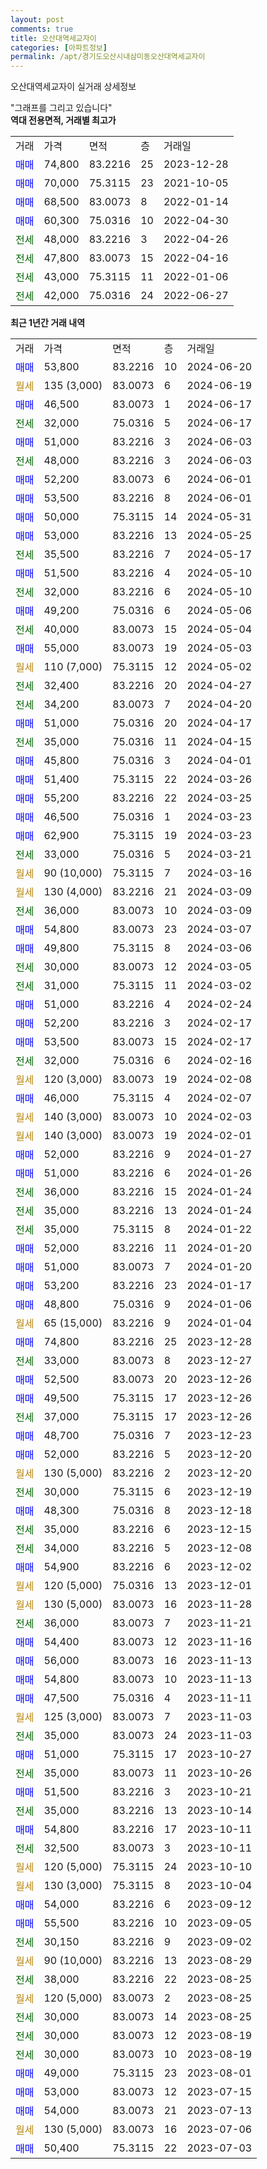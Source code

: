 ```yaml
---
layout: post
comments: true
title: 오산대역세교자이
categories: [아파트정보]
permalink: /apt/경기도오산시내삼미동오산대역세교자이
---
```


오산대역세교자이 실거래 상세정보

<script type="text/javascript">
  google.charts.load('current', {'packages':['line', 'corechart']});
  google.charts.setOnLoadCallback(drawChart);

  function drawChart() {
    var data = new google.visualization.DataTable();
    data.addColumn('date', '거래일');
    data.addColumn('number', "매매");
    data.addColumn('number', "전세");
    data.addColumn('number', "전매");

    data.addRows([[new Date(Date.parse("2024-06-20")), 53800, null, null], [new Date(Date.parse("2024-06-19")), null, null, null], [new Date(Date.parse("2024-06-17")), 46500, null, null], [new Date(Date.parse("2024-06-17")), null, 32000, null], [new Date(Date.parse("2024-06-03")), 51000, null, null], [new Date(Date.parse("2024-06-03")), null, 48000, null], [new Date(Date.parse("2024-06-01")), 52200, null, null], [new Date(Date.parse("2024-06-01")), 53500, null, null], [new Date(Date.parse("2024-05-31")), 50000, null, null], [new Date(Date.parse("2024-05-25")), 53000, null, null], [new Date(Date.parse("2024-05-17")), null, 35500, null], [new Date(Date.parse("2024-05-10")), 51500, null, null], [new Date(Date.parse("2024-05-10")), null, 32000, null], [new Date(Date.parse("2024-05-06")), 49200, null, null], [new Date(Date.parse("2024-05-04")), null, 40000, null], [new Date(Date.parse("2024-05-03")), 55000, null, null], [new Date(Date.parse("2024-05-02")), null, null, null], [new Date(Date.parse("2024-04-27")), null, 32400, null], [new Date(Date.parse("2024-04-20")), null, 34200, null], [new Date(Date.parse("2024-04-17")), 51000, null, null], [new Date(Date.parse("2024-04-15")), null, 35000, null], [new Date(Date.parse("2024-04-01")), 45800, null, null], [new Date(Date.parse("2024-03-26")), 51400, null, null], [new Date(Date.parse("2024-03-25")), 55200, null, null], [new Date(Date.parse("2024-03-23")), 46500, null, null], [new Date(Date.parse("2024-03-23")), 62900, null, null], [new Date(Date.parse("2024-03-21")), null, 33000, null], [new Date(Date.parse("2024-03-16")), null, null, null], [new Date(Date.parse("2024-03-09")), null, null, null], [new Date(Date.parse("2024-03-09")), null, 36000, null], [new Date(Date.parse("2024-03-07")), 54800, null, null], [new Date(Date.parse("2024-03-06")), 49800, null, null], [new Date(Date.parse("2024-03-05")), null, 30000, null], [new Date(Date.parse("2024-03-02")), null, 31000, null], [new Date(Date.parse("2024-02-24")), 51000, null, null], [new Date(Date.parse("2024-02-17")), 52200, null, null], [new Date(Date.parse("2024-02-17")), 53500, null, null], [new Date(Date.parse("2024-02-16")), null, 32000, null], [new Date(Date.parse("2024-02-08")), null, null, null], [new Date(Date.parse("2024-02-07")), 46000, null, null], [new Date(Date.parse("2024-02-03")), null, null, null], [new Date(Date.parse("2024-02-01")), null, null, null], [new Date(Date.parse("2024-01-27")), 52000, null, null], [new Date(Date.parse("2024-01-26")), 51000, null, null], [new Date(Date.parse("2024-01-24")), null, 36000, null], [new Date(Date.parse("2024-01-24")), null, 35000, null], [new Date(Date.parse("2024-01-22")), null, 35000, null], [new Date(Date.parse("2024-01-20")), 52000, null, null], [new Date(Date.parse("2024-01-20")), 51000, null, null], [new Date(Date.parse("2024-01-17")), 53200, null, null], [new Date(Date.parse("2024-01-06")), 48800, null, null], [new Date(Date.parse("2024-01-04")), null, null, null], [new Date(Date.parse("2023-12-28")), 74800, null, null], [new Date(Date.parse("2023-12-27")), null, 33000, null], [new Date(Date.parse("2023-12-26")), 52500, null, null], [new Date(Date.parse("2023-12-26")), 49500, null, null], [new Date(Date.parse("2023-12-26")), null, 37000, null], [new Date(Date.parse("2023-12-23")), 48700, null, null], [new Date(Date.parse("2023-12-20")), 52000, null, null], [new Date(Date.parse("2023-12-20")), null, null, null], [new Date(Date.parse("2023-12-19")), null, 30000, null], [new Date(Date.parse("2023-12-18")), 48300, null, null], [new Date(Date.parse("2023-12-15")), null, 35000, null], [new Date(Date.parse("2023-12-08")), null, 34000, null], [new Date(Date.parse("2023-12-02")), 54900, null, null], [new Date(Date.parse("2023-12-01")), null, null, null], [new Date(Date.parse("2023-11-28")), null, null, null], [new Date(Date.parse("2023-11-21")), null, 36000, null], [new Date(Date.parse("2023-11-16")), 54400, null, null], [new Date(Date.parse("2023-11-13")), 56000, null, null], [new Date(Date.parse("2023-11-13")), 54800, null, null], [new Date(Date.parse("2023-11-11")), 47500, null, null], [new Date(Date.parse("2023-11-03")), null, null, null], [new Date(Date.parse("2023-11-03")), null, 35000, null], [new Date(Date.parse("2023-10-27")), 51000, null, null], [new Date(Date.parse("2023-10-26")), null, 35000, null], [new Date(Date.parse("2023-10-21")), 51500, null, null], [new Date(Date.parse("2023-10-14")), null, 35000, null], [new Date(Date.parse("2023-10-11")), 54800, null, null], [new Date(Date.parse("2023-10-11")), null, 32500, null], [new Date(Date.parse("2023-10-10")), null, null, null], [new Date(Date.parse("2023-10-04")), null, null, null], [new Date(Date.parse("2023-09-12")), 54000, null, null], [new Date(Date.parse("2023-09-05")), 55500, null, null], [new Date(Date.parse("2023-09-02")), null, 30150, null], [new Date(Date.parse("2023-08-29")), null, null, null], [new Date(Date.parse("2023-08-25")), null, 38000, null], [new Date(Date.parse("2023-08-25")), null, null, null], [new Date(Date.parse("2023-08-25")), null, 30000, null], [new Date(Date.parse("2023-08-19")), null, 30000, null], [new Date(Date.parse("2023-08-19")), null, 30000, null], [new Date(Date.parse("2023-08-01")), 49000, null, null], [new Date(Date.parse("2023-07-15")), 53000, null, null], [new Date(Date.parse("2023-07-13")), 54000, null, null], [new Date(Date.parse("2023-07-06")), null, null, null], [new Date(Date.parse("2023-07-03")), 50400, null, null]]);

    var options = {
      hAxis: {
        format: 'yyyy/MM/dd'
      },    
      lineWidth: 0,
      pointsVisible: true,    
      title: '최근 1년간 유형별 실거래가 분포',
      legend: { position: 'bottom' }
    };

    var formatter = new google.visualization.NumberFormat({pattern:'###,###'} );
    formatter.format(data, 1);
    formatter.format(data, 2);
    
    setTimeout(function() {
        var chart = new google.visualization.LineChart(document.getElementById('columnchart_material'));
        chart.draw(data, (options));
        document.getElementById('loading').style.display = 'none';
    }, 200);
  }
</script>


<div id="loading" style="z-index:20; display: block; margin-left: 0px">"그래프를 그리고 있습니다"</div>
<div id="columnchart_material" style="width: 95%; margin-left: 0px; display: block"></div>
<!-- contents start -->
<b>역대 전용면적, 거래별 최고가</b>
<table class="sortable">
    <tr>
      <td>거래</td>
      <td>가격</td>
      <td>면적</td>
      <td>층</td>
      <td>거래일</td>
    </tr>
        <tr>
          <td><a style="color: blue">매매</a></td>
          <td>74,800</td>
          <td>83.2216</td>
          <td>25</td>
          <td>2023-12-28</td>
        </tr>            <tr>
          <td><a style="color: blue">매매</a></td>
          <td>70,000</td>
          <td>75.3115</td>
          <td>23</td>
          <td>2021-10-05</td>
        </tr>            <tr>
          <td><a style="color: blue">매매</a></td>
          <td>68,500</td>
          <td>83.0073</td>
          <td>8</td>
          <td>2022-01-14</td>
        </tr>            <tr>
          <td><a style="color: blue">매매</a></td>
          <td>60,300</td>
          <td>75.0316</td>
          <td>10</td>
          <td>2022-04-30</td>
        </tr>        
        <tr>
              <td><a style="color: darkgreen">전세</a></td>
              <td>48,000</td>
              <td>83.2216</td>
              <td>3</td>
              <td>2022-04-26</td>
            </tr>            <tr>
              <td><a style="color: darkgreen">전세</a></td>
              <td>47,800</td>
              <td>83.0073</td>
              <td>15</td>
              <td>2022-04-16</td>
            </tr>            <tr>
              <td><a style="color: darkgreen">전세</a></td>
              <td>43,000</td>
              <td>75.3115</td>
              <td>11</td>
              <td>2022-01-06</td>
            </tr>            <tr>
              <td><a style="color: darkgreen">전세</a></td>
              <td>42,000</td>
              <td>75.0316</td>
              <td>24</td>
              <td>2022-06-27</td>
            </tr>        
    
</table>

<b>최근 1년간 거래 내역</b>

<table class="sortable">
    <tr>
      <td>거래</td>
      <td>가격</td>
      <td>면적</td>
      <td>층</td>
      <td>거래일</td>
    </tr>
    <tr>
      <td><a style="color: blue">매매</a></td>
      <td>53,800</td>
      <td>83.2216</td>
      <td>10</td>
      <td>2024-06-20</td>
    </tr>          <tr>
      <td><a style="color: darkgoldenrod">월세</a></td>
      <td>135 (3,000)</td>
      <td>83.0073</td>
      <td>6</td>
      <td>2024-06-19</td>
    </tr>          <tr>
      <td><a style="color: blue">매매</a></td>
      <td>46,500</td>
      <td>83.0073</td>
      <td>1</td>
      <td>2024-06-17</td>
    </tr>          <tr>
      <td><a style="color: darkgreen">전세</a></td>
      <td>32,000</td>
      <td>75.0316</td>
      <td>5</td>
      <td>2024-06-17</td>
    </tr>          <tr>
      <td><a style="color: blue">매매</a></td>
      <td>51,000</td>
      <td>83.2216</td>
      <td>3</td>
      <td>2024-06-03</td>
    </tr>          <tr>
      <td><a style="color: darkgreen">전세</a></td>
      <td>48,000</td>
      <td>83.2216</td>
      <td>3</td>
      <td>2024-06-03</td>
    </tr>          <tr>
      <td><a style="color: blue">매매</a></td>
      <td>52,200</td>
      <td>83.0073</td>
      <td>6</td>
      <td>2024-06-01</td>
    </tr>          <tr>
      <td><a style="color: blue">매매</a></td>
      <td>53,500</td>
      <td>83.2216</td>
      <td>8</td>
      <td>2024-06-01</td>
    </tr>          <tr>
      <td><a style="color: blue">매매</a></td>
      <td>50,000</td>
      <td>75.3115</td>
      <td>14</td>
      <td>2024-05-31</td>
    </tr>          <tr>
      <td><a style="color: blue">매매</a></td>
      <td>53,000</td>
      <td>83.2216</td>
      <td>13</td>
      <td>2024-05-25</td>
    </tr>          <tr>
      <td><a style="color: darkgreen">전세</a></td>
      <td>35,500</td>
      <td>83.2216</td>
      <td>7</td>
      <td>2024-05-17</td>
    </tr>          <tr>
      <td><a style="color: blue">매매</a></td>
      <td>51,500</td>
      <td>83.2216</td>
      <td>4</td>
      <td>2024-05-10</td>
    </tr>          <tr>
      <td><a style="color: darkgreen">전세</a></td>
      <td>32,000</td>
      <td>83.2216</td>
      <td>6</td>
      <td>2024-05-10</td>
    </tr>          <tr>
      <td><a style="color: blue">매매</a></td>
      <td>49,200</td>
      <td>75.0316</td>
      <td>6</td>
      <td>2024-05-06</td>
    </tr>          <tr>
      <td><a style="color: darkgreen">전세</a></td>
      <td>40,000</td>
      <td>83.0073</td>
      <td>15</td>
      <td>2024-05-04</td>
    </tr>          <tr>
      <td><a style="color: blue">매매</a></td>
      <td>55,000</td>
      <td>83.0073</td>
      <td>19</td>
      <td>2024-05-03</td>
    </tr>          <tr>
      <td><a style="color: darkgoldenrod">월세</a></td>
      <td>110 (7,000)</td>
      <td>75.3115</td>
      <td>12</td>
      <td>2024-05-02</td>
    </tr>          <tr>
      <td><a style="color: darkgreen">전세</a></td>
      <td>32,400</td>
      <td>83.2216</td>
      <td>20</td>
      <td>2024-04-27</td>
    </tr>          <tr>
      <td><a style="color: darkgreen">전세</a></td>
      <td>34,200</td>
      <td>83.0073</td>
      <td>7</td>
      <td>2024-04-20</td>
    </tr>          <tr>
      <td><a style="color: blue">매매</a></td>
      <td>51,000</td>
      <td>75.0316</td>
      <td>20</td>
      <td>2024-04-17</td>
    </tr>          <tr>
      <td><a style="color: darkgreen">전세</a></td>
      <td>35,000</td>
      <td>75.0316</td>
      <td>11</td>
      <td>2024-04-15</td>
    </tr>          <tr>
      <td><a style="color: blue">매매</a></td>
      <td>45,800</td>
      <td>75.0316</td>
      <td>3</td>
      <td>2024-04-01</td>
    </tr>          <tr>
      <td><a style="color: blue">매매</a></td>
      <td>51,400</td>
      <td>75.3115</td>
      <td>22</td>
      <td>2024-03-26</td>
    </tr>          <tr>
      <td><a style="color: blue">매매</a></td>
      <td>55,200</td>
      <td>83.2216</td>
      <td>22</td>
      <td>2024-03-25</td>
    </tr>          <tr>
      <td><a style="color: blue">매매</a></td>
      <td>46,500</td>
      <td>75.0316</td>
      <td>1</td>
      <td>2024-03-23</td>
    </tr>          <tr>
      <td><a style="color: blue">매매</a></td>
      <td>62,900</td>
      <td>75.3115</td>
      <td>19</td>
      <td>2024-03-23</td>
    </tr>          <tr>
      <td><a style="color: darkgreen">전세</a></td>
      <td>33,000</td>
      <td>75.0316</td>
      <td>5</td>
      <td>2024-03-21</td>
    </tr>          <tr>
      <td><a style="color: darkgoldenrod">월세</a></td>
      <td>90 (10,000)</td>
      <td>75.3115</td>
      <td>7</td>
      <td>2024-03-16</td>
    </tr>          <tr>
      <td><a style="color: darkgoldenrod">월세</a></td>
      <td>130 (4,000)</td>
      <td>83.2216</td>
      <td>21</td>
      <td>2024-03-09</td>
    </tr>          <tr>
      <td><a style="color: darkgreen">전세</a></td>
      <td>36,000</td>
      <td>83.0073</td>
      <td>10</td>
      <td>2024-03-09</td>
    </tr>          <tr>
      <td><a style="color: blue">매매</a></td>
      <td>54,800</td>
      <td>83.0073</td>
      <td>23</td>
      <td>2024-03-07</td>
    </tr>          <tr>
      <td><a style="color: blue">매매</a></td>
      <td>49,800</td>
      <td>75.3115</td>
      <td>8</td>
      <td>2024-03-06</td>
    </tr>          <tr>
      <td><a style="color: darkgreen">전세</a></td>
      <td>30,000</td>
      <td>83.0073</td>
      <td>12</td>
      <td>2024-03-05</td>
    </tr>          <tr>
      <td><a style="color: darkgreen">전세</a></td>
      <td>31,000</td>
      <td>75.3115</td>
      <td>11</td>
      <td>2024-03-02</td>
    </tr>          <tr>
      <td><a style="color: blue">매매</a></td>
      <td>51,000</td>
      <td>83.2216</td>
      <td>4</td>
      <td>2024-02-24</td>
    </tr>          <tr>
      <td><a style="color: blue">매매</a></td>
      <td>52,200</td>
      <td>83.2216</td>
      <td>3</td>
      <td>2024-02-17</td>
    </tr>          <tr>
      <td><a style="color: blue">매매</a></td>
      <td>53,500</td>
      <td>83.0073</td>
      <td>15</td>
      <td>2024-02-17</td>
    </tr>          <tr>
      <td><a style="color: darkgreen">전세</a></td>
      <td>32,000</td>
      <td>75.0316</td>
      <td>6</td>
      <td>2024-02-16</td>
    </tr>          <tr>
      <td><a style="color: darkgoldenrod">월세</a></td>
      <td>120 (3,000)</td>
      <td>83.0073</td>
      <td>19</td>
      <td>2024-02-08</td>
    </tr>          <tr>
      <td><a style="color: blue">매매</a></td>
      <td>46,000</td>
      <td>75.3115</td>
      <td>4</td>
      <td>2024-02-07</td>
    </tr>          <tr>
      <td><a style="color: darkgoldenrod">월세</a></td>
      <td>140 (3,000)</td>
      <td>83.0073</td>
      <td>10</td>
      <td>2024-02-03</td>
    </tr>          <tr>
      <td><a style="color: darkgoldenrod">월세</a></td>
      <td>140 (3,000)</td>
      <td>83.0073</td>
      <td>19</td>
      <td>2024-02-01</td>
    </tr>          <tr>
      <td><a style="color: blue">매매</a></td>
      <td>52,000</td>
      <td>83.2216</td>
      <td>9</td>
      <td>2024-01-27</td>
    </tr>          <tr>
      <td><a style="color: blue">매매</a></td>
      <td>51,000</td>
      <td>83.2216</td>
      <td>6</td>
      <td>2024-01-26</td>
    </tr>          <tr>
      <td><a style="color: darkgreen">전세</a></td>
      <td>36,000</td>
      <td>83.2216</td>
      <td>15</td>
      <td>2024-01-24</td>
    </tr>          <tr>
      <td><a style="color: darkgreen">전세</a></td>
      <td>35,000</td>
      <td>83.2216</td>
      <td>13</td>
      <td>2024-01-24</td>
    </tr>          <tr>
      <td><a style="color: darkgreen">전세</a></td>
      <td>35,000</td>
      <td>75.3115</td>
      <td>8</td>
      <td>2024-01-22</td>
    </tr>          <tr>
      <td><a style="color: blue">매매</a></td>
      <td>52,000</td>
      <td>83.2216</td>
      <td>11</td>
      <td>2024-01-20</td>
    </tr>          <tr>
      <td><a style="color: blue">매매</a></td>
      <td>51,000</td>
      <td>83.0073</td>
      <td>7</td>
      <td>2024-01-20</td>
    </tr>          <tr>
      <td><a style="color: blue">매매</a></td>
      <td>53,200</td>
      <td>83.2216</td>
      <td>23</td>
      <td>2024-01-17</td>
    </tr>          <tr>
      <td><a style="color: blue">매매</a></td>
      <td>48,800</td>
      <td>75.0316</td>
      <td>9</td>
      <td>2024-01-06</td>
    </tr>          <tr>
      <td><a style="color: darkgoldenrod">월세</a></td>
      <td>65 (15,000)</td>
      <td>83.2216</td>
      <td>9</td>
      <td>2024-01-04</td>
    </tr>          <tr>
      <td><a style="color: blue">매매</a></td>
      <td>74,800</td>
      <td>83.2216</td>
      <td>25</td>
      <td>2023-12-28</td>
    </tr>          <tr>
      <td><a style="color: darkgreen">전세</a></td>
      <td>33,000</td>
      <td>83.0073</td>
      <td>8</td>
      <td>2023-12-27</td>
    </tr>          <tr>
      <td><a style="color: blue">매매</a></td>
      <td>52,500</td>
      <td>83.0073</td>
      <td>20</td>
      <td>2023-12-26</td>
    </tr>          <tr>
      <td><a style="color: blue">매매</a></td>
      <td>49,500</td>
      <td>75.3115</td>
      <td>17</td>
      <td>2023-12-26</td>
    </tr>          <tr>
      <td><a style="color: darkgreen">전세</a></td>
      <td>37,000</td>
      <td>75.3115</td>
      <td>17</td>
      <td>2023-12-26</td>
    </tr>          <tr>
      <td><a style="color: blue">매매</a></td>
      <td>48,700</td>
      <td>75.0316</td>
      <td>7</td>
      <td>2023-12-23</td>
    </tr>          <tr>
      <td><a style="color: blue">매매</a></td>
      <td>52,000</td>
      <td>83.2216</td>
      <td>5</td>
      <td>2023-12-20</td>
    </tr>          <tr>
      <td><a style="color: darkgoldenrod">월세</a></td>
      <td>130 (5,000)</td>
      <td>83.2216</td>
      <td>2</td>
      <td>2023-12-20</td>
    </tr>          <tr>
      <td><a style="color: darkgreen">전세</a></td>
      <td>30,000</td>
      <td>75.3115</td>
      <td>6</td>
      <td>2023-12-19</td>
    </tr>          <tr>
      <td><a style="color: blue">매매</a></td>
      <td>48,300</td>
      <td>75.0316</td>
      <td>8</td>
      <td>2023-12-18</td>
    </tr>          <tr>
      <td><a style="color: darkgreen">전세</a></td>
      <td>35,000</td>
      <td>83.2216</td>
      <td>6</td>
      <td>2023-12-15</td>
    </tr>          <tr>
      <td><a style="color: darkgreen">전세</a></td>
      <td>34,000</td>
      <td>83.2216</td>
      <td>5</td>
      <td>2023-12-08</td>
    </tr>          <tr>
      <td><a style="color: blue">매매</a></td>
      <td>54,900</td>
      <td>83.2216</td>
      <td>6</td>
      <td>2023-12-02</td>
    </tr>          <tr>
      <td><a style="color: darkgoldenrod">월세</a></td>
      <td>120 (5,000)</td>
      <td>75.0316</td>
      <td>13</td>
      <td>2023-12-01</td>
    </tr>          <tr>
      <td><a style="color: darkgoldenrod">월세</a></td>
      <td>130 (5,000)</td>
      <td>83.0073</td>
      <td>16</td>
      <td>2023-11-28</td>
    </tr>          <tr>
      <td><a style="color: darkgreen">전세</a></td>
      <td>36,000</td>
      <td>83.0073</td>
      <td>7</td>
      <td>2023-11-21</td>
    </tr>          <tr>
      <td><a style="color: blue">매매</a></td>
      <td>54,400</td>
      <td>83.0073</td>
      <td>12</td>
      <td>2023-11-16</td>
    </tr>          <tr>
      <td><a style="color: blue">매매</a></td>
      <td>56,000</td>
      <td>83.0073</td>
      <td>16</td>
      <td>2023-11-13</td>
    </tr>          <tr>
      <td><a style="color: blue">매매</a></td>
      <td>54,800</td>
      <td>83.0073</td>
      <td>10</td>
      <td>2023-11-13</td>
    </tr>          <tr>
      <td><a style="color: blue">매매</a></td>
      <td>47,500</td>
      <td>75.0316</td>
      <td>4</td>
      <td>2023-11-11</td>
    </tr>          <tr>
      <td><a style="color: darkgoldenrod">월세</a></td>
      <td>125 (3,000)</td>
      <td>83.0073</td>
      <td>7</td>
      <td>2023-11-03</td>
    </tr>          <tr>
      <td><a style="color: darkgreen">전세</a></td>
      <td>35,000</td>
      <td>83.0073</td>
      <td>24</td>
      <td>2023-11-03</td>
    </tr>          <tr>
      <td><a style="color: blue">매매</a></td>
      <td>51,000</td>
      <td>75.3115</td>
      <td>17</td>
      <td>2023-10-27</td>
    </tr>          <tr>
      <td><a style="color: darkgreen">전세</a></td>
      <td>35,000</td>
      <td>83.0073</td>
      <td>11</td>
      <td>2023-10-26</td>
    </tr>          <tr>
      <td><a style="color: blue">매매</a></td>
      <td>51,500</td>
      <td>83.2216</td>
      <td>3</td>
      <td>2023-10-21</td>
    </tr>          <tr>
      <td><a style="color: darkgreen">전세</a></td>
      <td>35,000</td>
      <td>83.2216</td>
      <td>13</td>
      <td>2023-10-14</td>
    </tr>          <tr>
      <td><a style="color: blue">매매</a></td>
      <td>54,800</td>
      <td>83.2216</td>
      <td>17</td>
      <td>2023-10-11</td>
    </tr>          <tr>
      <td><a style="color: darkgreen">전세</a></td>
      <td>32,500</td>
      <td>83.0073</td>
      <td>3</td>
      <td>2023-10-11</td>
    </tr>          <tr>
      <td><a style="color: darkgoldenrod">월세</a></td>
      <td>120 (5,000)</td>
      <td>75.3115</td>
      <td>24</td>
      <td>2023-10-10</td>
    </tr>          <tr>
      <td><a style="color: darkgoldenrod">월세</a></td>
      <td>130 (3,000)</td>
      <td>75.3115</td>
      <td>8</td>
      <td>2023-10-04</td>
    </tr>          <tr>
      <td><a style="color: blue">매매</a></td>
      <td>54,000</td>
      <td>83.2216</td>
      <td>6</td>
      <td>2023-09-12</td>
    </tr>          <tr>
      <td><a style="color: blue">매매</a></td>
      <td>55,500</td>
      <td>83.2216</td>
      <td>10</td>
      <td>2023-09-05</td>
    </tr>          <tr>
      <td><a style="color: darkgreen">전세</a></td>
      <td>30,150</td>
      <td>83.2216</td>
      <td>9</td>
      <td>2023-09-02</td>
    </tr>          <tr>
      <td><a style="color: darkgoldenrod">월세</a></td>
      <td>90 (10,000)</td>
      <td>83.2216</td>
      <td>13</td>
      <td>2023-08-29</td>
    </tr>          <tr>
      <td><a style="color: darkgreen">전세</a></td>
      <td>38,000</td>
      <td>83.2216</td>
      <td>22</td>
      <td>2023-08-25</td>
    </tr>          <tr>
      <td><a style="color: darkgoldenrod">월세</a></td>
      <td>120 (5,000)</td>
      <td>83.0073</td>
      <td>2</td>
      <td>2023-08-25</td>
    </tr>          <tr>
      <td><a style="color: darkgreen">전세</a></td>
      <td>30,000</td>
      <td>83.0073</td>
      <td>14</td>
      <td>2023-08-25</td>
    </tr>          <tr>
      <td><a style="color: darkgreen">전세</a></td>
      <td>30,000</td>
      <td>83.0073</td>
      <td>12</td>
      <td>2023-08-19</td>
    </tr>          <tr>
      <td><a style="color: darkgreen">전세</a></td>
      <td>30,000</td>
      <td>83.0073</td>
      <td>10</td>
      <td>2023-08-19</td>
    </tr>          <tr>
      <td><a style="color: blue">매매</a></td>
      <td>49,000</td>
      <td>75.3115</td>
      <td>23</td>
      <td>2023-08-01</td>
    </tr>          <tr>
      <td><a style="color: blue">매매</a></td>
      <td>53,000</td>
      <td>83.0073</td>
      <td>12</td>
      <td>2023-07-15</td>
    </tr>          <tr>
      <td><a style="color: blue">매매</a></td>
      <td>54,000</td>
      <td>83.0073</td>
      <td>21</td>
      <td>2023-07-13</td>
    </tr>          <tr>
      <td><a style="color: darkgoldenrod">월세</a></td>
      <td>130 (5,000)</td>
      <td>83.0073</td>
      <td>16</td>
      <td>2023-07-06</td>
    </tr>          <tr>
      <td><a style="color: blue">매매</a></td>
      <td>50,400</td>
      <td>75.3115</td>
      <td>22</td>
      <td>2023-07-03</td>
    </tr>      </table>
<!-- contents end -->    

